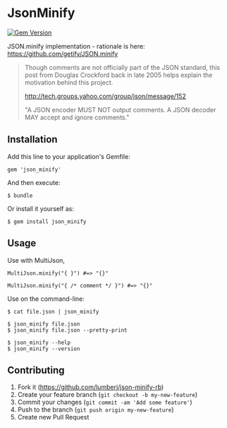 # JsonMinify

[![Gem Version](https://badge.fury.io/rb/json_minify.png)](http://badge.fury.io/rb/json_minify)


JSON.minify implementation - rationale is here: https://github.com/getify/JSON.minify

> Though comments are not officially part of the JSON standard, this post from
> Douglas Crockford back in late 2005 helps explain the motivation behind this project.
>
> http://tech.groups.yahoo.com/group/json/message/152
>
> "A JSON encoder MUST NOT output comments. A JSON decoder MAY accept and ignore comments."


## Installation

Add this line to your application's Gemfile:

    gem 'json_minify'

And then execute:

    $ bundle

Or install it yourself as:

    $ gem install json_minify

## Usage

Use with MultiJson,

    MultiJson.minify("{ }") #=> "{}"

    MultiJson.minify("{ /* comment */ }") #=> "{}"


Use on the command-line:

    $ cat file.json | json_minify

    $ json_minify file.json
    $ json_minify file.json --pretty-print

    $ json_minify --help
    $ json_minify --version

## Contributing

1. Fork it (https://github.com/lumberj/json-minify-rb)
2. Create your feature branch (`git checkout -b my-new-feature`)
3. Commit your changes (`git commit -am 'Add some feature'`)
4. Push to the branch (`git push origin my-new-feature`)
5. Create new Pull Request

